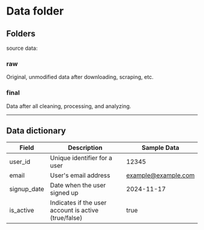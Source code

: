 # Data folder

## Folders

source data:

### raw

Original, unmodified data after downloading, scraping, etc.

### final

Data after all cleaning, processing, and analyzing.

---

## Data dictionary

| Field       | Description                                          | Sample Data         |
| ----------- | ---------------------------------------------------- | ------------------- |
| user_id     | Unique identifier for a user                         | 12345               |
| email       | User's email address                                 | example@example.com |
| signup_date | Date when the user signed up                         | 2024-11-17          |
| is_active   | Indicates if the user account is active (true/false) | true                |
